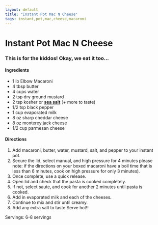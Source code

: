 ```yaml
---
layout: default
title: "Instant Pot Mac N Cheese"
tags: instant,pot,mac,cheese,macaroni
---
```

# Instant Pot Mac N Cheese

### This is for the kiddos!  Okay, we eat it too...

#### Ingredients
- 1 lb Elbow Macaroni
- 4 tbsp butter
- 4 cups water
- 2 tsp dry ground mustard
- 2 tsp kosher or **[sea salt](http://www.amazon.com/dp/b000swtkv0/?tag=cccook-20)** (+ more to taste)
- 1/2 tsp black pepper
- 1 cup evaporated milk
- 8 oz sharp cheddar cheese
- 8 oz monterey jack cheese
- 1/2 cup parmesan cheese

#### Directions
1. Add macaroni, butter, water, mustard, salt, and pepper to your instant pot.
2. Secure the lid, select manual, and high pressure for 4 minutes please note: if the directions on your boxed macaroni have a boil time that is less than 6 minutes, cook on high pressure for only 3 minutes).
3. Once complete, use a quick release.
4. Open lid and check that the pasta is cooked completely.
5. If not, select saute, and cook for another 2 minutes until pasta is cooked.
6. Add in evaporated milk and each of the cheeses.
7. Continue to mix and stir until creamy.
8. Add any extra salt to taste.Serve hot!!

Servings: 6-8 servings
